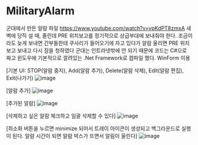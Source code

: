 # MilitaryAlarm
군대에서 만든 알람 파일
https://www.youtube.com/watch?v=vpKdPT8zmxA 
새벽에 당직 설 때, 졸린데 PRE 위치보고를 정기적으로 상급부대에 보내줘야 한다.
조금이라도 늦게 보내면 간부들한테 쿠사리가 들어오기에 자고 있다가 알람 울리면 PRE 위치보고 보내고 다시 잠을 청하였다
군대는 인트라넷밖에 안 되기 때문에 코드는 C#으로 짜고 윈도우에 기본적으로 깔려있는 .Net Framework로 컴파일 했다.
WinForm 이용

[기본 UI: STOP(알람 중지), Add(알람 추가), Delete(알람 삭제), Edit(알람 편집), Exit(나가기)
![image](https://user-images.githubusercontent.com/43941383/102480446-a1015c80-40a3-11eb-9c13-be5c16b010d6.png)



[알람 추가]
![image](https://user-images.githubusercontent.com/43941383/102480561-c8f0c000-40a3-11eb-9fae-ef7be62b7209.png)



[추가된 알람]
![image](https://user-images.githubusercontent.com/43941383/102480632-df971700-40a3-11eb-912d-91020136611a.png)



[삭제하고 싶은 알람 체크하고 일괄 삭제할 수 있다]
![image](https://user-images.githubusercontent.com/43941383/102480658-efaef680-40a3-11eb-93ce-019a2e30b149.png)



[최소화 버튼을 누르면 minimize 되어서 트레이 아이콘이 생성되고 백그라운드로 실행이 된다. 알람 시간이 되면 알람 박스가 뜨면서 알림이 울린다]
![image](https://user-images.githubusercontent.com/43941383/102480752-15d49680-40a4-11eb-972b-dfd3443df790.png)
